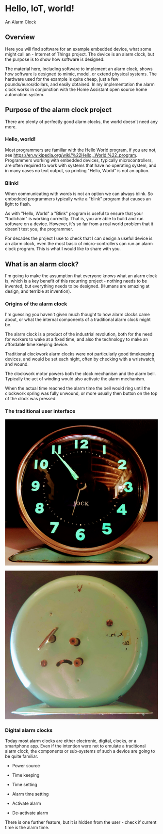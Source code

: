 # Hello, IoT, world!
An Alarm Clock

## Overview

Here you will find software for an example embedded device, what some might call an - Internet of Things project. The device is an alarm clock, but the purpose is to show how software is designed.

The material here, including software to implement an alarm clock, shows how software is designed to mimic, model, or extend physical systems. The hardware used for the example is quite cheap, just a few pounds/euros/dollars, and easily obtained. In my implementation the alarm clock works in conjunction with the Home Assistant open source home automation system.

## Purpose of the alarm clock project

There are plenty of perfectly good alarm clocks, the world doesn't need any more. 

### Hello, world!

Most programmers are familiar with the Hello World program, if you are not, see <https://en.wikipedia.org/wiki/%22Hello,_World!%22_program>. Programmers working with embedded devices, typically microcontrollers, are often required to work with systems that have no operating system, and in many cases no text output, so printing "Hello, World" is not an option.

### Blink!

When communicating with words is not an option we can always blink. So embedded programmers typically write a "blink" program that causes an light to flash.

As with "Hello, World" a "Blink" program is useful to ensure that your "toolchain" is working correctly. That is, you are able to build and run software on a device.  However, it's so far from a real world problem that it doesn't test you, the programmer.

For decades the project I use to check that I can design a useful device is an alarm clock, even the most basic of micro-controllers can run an alarm clock program. This is what I would like to share with you.

## What is an alarm clock?

I'm going to make the assumption that everyone knows what an alarm clock is, which is a key benefit of this recurring project - nothing needs to be invented, but everything needs to be designed.  (Humans are amazing at design, and terrible at invention).

### Origins of the alarm clock

I'm guessing you haven't given much thought to how alarm clocks came about, or what the internal components of a traditional alarm clock might be.

The alarm clock is a product of the industrial revolution, both for the need for workers to wake at a fixed time, and also the technology to make an affordable time keeping device.

Traditional clockwork alarm clocks were not particularly good timekeeping devices, and would be set each night, often by checking with a wristwatch, and wound.

The clockwork motor powers both the clock mechanism and the alarm bell. Typically the act of winding would also activate the alarm mechanism.

When the actual time reached the alarm time the bell would ring until the clockwork spring was fully unwound, or more usually then button on the top of the clock was pressed.

### The traditional user interface

![Front](alarmclock-front.jpg)

![Rear](alarmclock-rear.jpg)

### Digital alarm clocks

Today most alarm clocks are either electronic, digital, clocks, or a smartphone app. Even if the intention were not to emulate a traditional alarm clock, the components or sub-systems of such a device are going to be quite familiar.

* Power source

* Time keeping

* Time setting

* Alarm time setting

* Activate alarm

* De-activate alarm

There is one further feature, but it is hidden from the user - check if current time is the alarm time.


